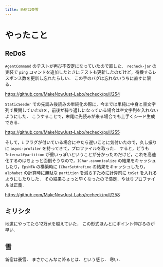 ```yaml
---
title: 新宿は豪雪
---
```


# やったこと

## ReDoS

`AgentCommand` のテストが再び不安定になっていたので直した．
`recheck-jar` の実装で `ping` コマンドを追加したときにテストも更新したのだけど，待機するレスポンス数を更新し忘れたらしい．
この手のバグは忘れないうちに直すに限る．

<https://github.com/MakeNowJust-Labo/recheck/pull/254>

`StaticSeeder` での先読み後読みの単純化の際に，今までは単純に中身と空文字列で展開していたのを，前後が繰り返しになっている場合は空文字列を入れないようにした．
こうすることで，末尾に先読みが来る場合でも上手くシード生成できる．

<https://github.com/MakeNowJust-Labo/recheck/pull/255>

そして，`i` フラグが付いている場合にやたら遅いことに気付いたので，久し振りに `async-profiler` を持ってきて，プロファイルを取った．
すると，どうも `Interval#partition` が重いっぽいということが分かったのだけど，これを高速化するのはちょっと面倒そうなので，`IChar.canonicalize` の結果をキャッシュしたり，`EpsNFA` の構築時に `ICharSet#refine` の結果をキャッシュしたり，`alphabet` の計算時に無駄な `partition` を減らすために計算前に `toSet` を入れるようにしたりした．
その結果ちょっと早くなったので満足．やはりプロファイルは正義．

<https://github.com/MakeNowJust-Labo/recheck/pull/258>

## ミリシタ

地道にやってたら12万ptを越えていた．
この形式ほんとにポイント伸びるのが早い．

## 雪

新宿は豪雪．
まさかこんなに降るとは、という感じ．
寒い．

